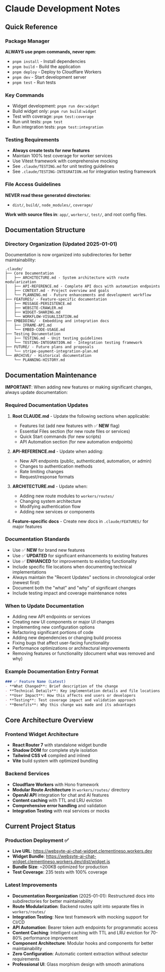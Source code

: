 # Claude Development Notes

## Quick Reference

### Package Manager
**ALWAYS use pnpm commands, never npm**:
- `pnpm install` - Install dependencies
- `pnpm build` - Build the application
- `pnpm deploy` - Deploy to Cloudflare Workers
- `pnpm dev` - Start development server
- `pnpm test` - Run tests

### Key Commands
- Widget development: `pnpm run dev:widget`
- Build widget only: `pnpm run build:widget`
- Test with coverage: `pnpm test:coverage`
- Run unit tests: `pnpm test`
- Run integration tests: `pnpm test:integration`

### Testing Requirements
- **Always create tests for new features**
- Maintain 100% test coverage for worker services
- Use Vitest framework with comprehensive mocking
- See `.claude/TESTING.md` for unit testing guidelines
- See `.claude/TESTING-INTEGRATION.md` for integration testing framework

### File Access Guidelines
**NEVER read these generated directories**:
- `dist/`, `build/`, `node_modules/`, `coverage/`

**Work with source files in**: `app/`, `workers/`, `test/`, and root config files.

## Documentation Structure

### Directory Organization (Updated 2025-01-01)
Documentation is now organized into subdirectories for better maintainability:
```
.claude/
├── Core Documentation
│   ├── ARCHITECTURE.md - System architecture with route modularization
│   ├── API-REFERENCE.md - Complete API docs with automation endpoints
│   ├── CONTEXT.md - Project overview and goals
│   └── PLANNING.md - Future enhancements and development workflow
├── FEATURES/ - Feature-specific documentation
│   ├── MESSAGE-PERSISTENCE.md
│   ├── WEBSITE-CRAWLER.md
│   ├── WIDGET-SHARING.md
│   └── WORKFLOW-VISUALIZATION.md
├── EMBEDDING/ - Embedding and integration docs
│   ├── IFRAME-API.md
│   └── EMBED-CODE-USAGE.md
├── Testing Documentation
│   ├── TESTING.md - Unit testing guidelines
│   └── TESTING-INTEGRATION.md - Integration testing framework
├── FUTURE/ - Future plans and proposals
│   └── stripe-payment-integration-plan.md
└── ARCHIVE/ - Historical documentation
    └── PLANNING-HISTORY.md
```

## Documentation Maintenance
**IMPORTANT**: When adding new features or making significant changes, always update documentation:

### Required Documentation Updates
1. **Root CLAUDE.md** - Update the following sections when applicable:
   - Features list (add new features with ✅ **NEW** flag)
   - Essential Files section (for new route files or services)
   - Quick Start commands (for new scripts)
   - API Automation section (for new automation endpoints)

2. **API-REFERENCE.md** - Update when adding:
   - New API endpoints (public, authenticated, automation, or admin)
   - Changes to authentication methods
   - Rate limiting changes
   - Request/response formats

3. **ARCHITECTURE.md** - Update when:
   - Adding new route modules to `workers/routes/`
   - Changing system architecture
   - Modifying authentication flow
   - Adding new services or components

4. **Feature-specific docs** - Create new docs in `.claude/FEATURES/` for major features

### Documentation Standards
- Use ✅ **NEW** for brand new features
- Use ✅ **UPDATED** for significant enhancements to existing features  
- Use ✅ **ENHANCED** for improvements to existing functionality
- Include specific file locations when documenting technical implementations
- Always maintain the "Recent Updates" sections in chronological order (newest first)
- Document both the "what" and "why" of significant changes
- Include testing impact and coverage maintenance notes

### When to Update Documentation
- Adding new API endpoints or services
- Creating new UI components or major UI changes
- Implementing new configuration options
- Refactoring significant portions of code
- Adding new dependencies or changing build process
- Fixing bugs that affect user-facing functionality
- Performance optimizations or architectural improvements
- Removing features or functionality (document what was removed and why)

### Example Documentation Entry Format
```markdown
### ✅ Feature Name (Latest)
- **What Changed**: Brief description of the change
- **Technical Details**: Key implementation details and file locations
- **User Impact**: How this affects end users or developers
- **Testing**: Test coverage impact and validation approach
- **Benefits**: Why this change was made and its advantages
```

## Core Architecture Overview

### Frontend Widget Architecture
- **React Router 7** with standalone widget bundle
- **Shadow DOM** for complete style isolation
- **Tailwind CSS v4** compiled and inlined
- **Vite** build system with optimized bundling

### Backend Services
- **Cloudflare Workers** with Hono framework
- **Modular Route Architecture** in `workers/routes/` directory
- **OpenAI API** integration for chat and AI features
- **Content caching** with TTL and LRU eviction
- **Comprehensive error handling** and validation
- **Integration Testing** with real services or mocks

## Current Project Status

### Production Deployment ✅
- **Live URL**: https://websyte-ai-chat-widget.clementineso.workers.dev
- **Widget Bundle**: https://websyte-ai-chat-widget.clementineso.workers.dev/dist/widget.js
- **Bundle Size**: ~200KB optimized for production
- **Test Coverage**: 235 tests with 100% coverage

### Latest Improvements
- **Documentation Reorganization** (2025-01-01): Restructured docs into subdirectories for better maintainability
- **Route Modularization**: Backend routes split into separate files in `workers/routes/`
- **Integration Testing**: New test framework with mocking support for CI/CD
- **API Automation**: Bearer token auth endpoints for programmatic access
- **Content Caching**: Intelligent caching with TTL and LRU eviction for 70-80% performance improvement
- **Component Architecture**: Modular hooks and components for better maintainability
- **Zero Configuration**: Automatic content extraction without selector requirements
- **Professional UI**: Glass morphism design with smooth animations


